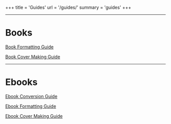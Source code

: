 +++
title = 'Guides'
url = '/guides/'
summary = 'guides'
+++

-----------------------------------------------------------------  

# Books  

[Book Formatting Guide](/guides/book-fd)

[Book Cover Making Guide](/guides/bookcover-make)

-----------------------------------------------------------------  

# Ebooks  

[Ebook Conversion Guide](/guides/ebook-convert)

[Ebook Formatting Guide](/guides/ebook-format)

[Ebook Cover Making Guide](/guides/ebookcover-make)